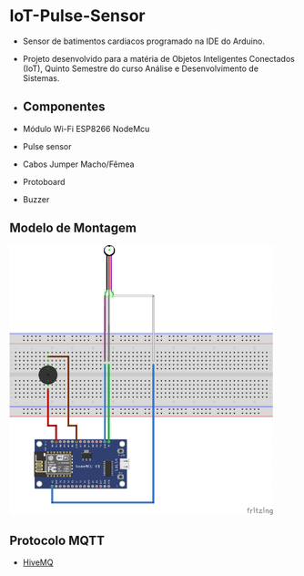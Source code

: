 # IoT-Pulse-Sensor
- Sensor de batimentos cardiacos programado na IDE do Arduino.
- Projeto desenvolvido para a matéria de Objetos Inteligentes Conectados (IoT), Quinto Semestre do curso Análise e Desenvolvimento de Sistemas.

- ## Componentes
- Módulo Wi-Fi ESP8266 NodeMcu
- Pulse sensor
- Cabos Jumper Macho/Fêmea
- Protoboard
- Buzzer

## Modelo de Montagem
![Circuito](/Pulse-sensor.png) 

## Protocolo MQTT
- [HiveMQ](https://www.hivemq.com/demos/websocket-client/)
